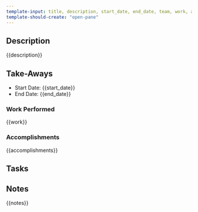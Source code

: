 ```yaml
---
template-input: title, description, start_date, end_date, team, work, accomplishments
template-should-create: "open-pane"
---
```

## Description
{{description}}

## Take-Aways
* Start Date: {{start_date}}
* End Date: {{end_date}}

### Work Performed
{{work}}

### Accomplishments
{{accomplishments}}

## Tasks

## Notes
{{notes}}
